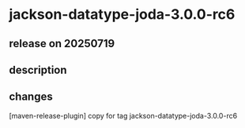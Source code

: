 # jackson-datatype-joda-3.0.0-rc6

## release on 20250719

## description

## changes

[maven-release-plugin] copy for tag jackson-datatype-joda-3.0.0-rc6

